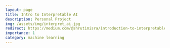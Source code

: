 ```yaml
---
layout: page
title: Intro to Interpretable AI
description: Personal Project
img: /assets/img/interpret_ai.jpg
redirect: https://medium.com/@shrutimisra/introduction-to-interpretable-ai-9e0fa211c3af
importance: 1
category: machine learning
---
```

